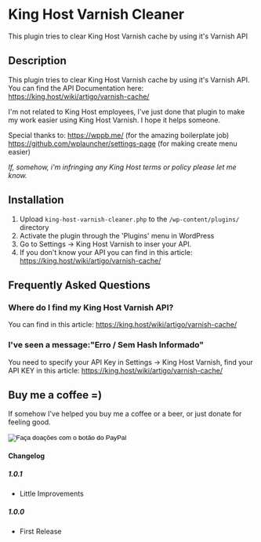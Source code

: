 # King Host Varnish Cleaner

This plugin tries to clear King Host Varnish cache by using it's Varnish API

## Description

This plugin tries to clear King Host Varnish cache by using it's Varnish API. You can find the API Documentation here: https://king.host/wiki/artigo/varnish-cache/

I'm not related to King Host employees, I've just done that plugin to make my work easier using King Host Varnish. I hope it helps someone.

Special thanks to:
https://wppb.me/ (for the amazing boilerplate job)
https://github.com/wplauncher/settings-page (for making create menu easier) 

_If, somehow, i'm infringing any King Host terms or policy please let me know._

## Installation 

1. Upload `king-host-varnish-cleaner.php` to the `/wp-content/plugins/` directory
1. Activate the plugin through the 'Plugins' menu in WordPress
1. Go to Settings -> King Host Varnish to inser your API.
1. If you don't know your API you can find in this article: https://king.host/wiki/artigo/varnish-cache/

## Frequently Asked Questions

### Where do I find my King Host Varnish API? 
You can find in this article: https://king.host/wiki/artigo/varnish-cache/

### I've seen a message:"Erro / Sem Hash Informado" 
You need to specify your API Key in  Settings -> King Host Varnish, find your API KEY in this article: https://king.host/wiki/artigo/varnish-cache/

## Buy me a coffee =)
If somehow I've helped you buy me a coffee or a beer, or just donate for feeling good.

<form action="https://www.paypal.com/cgi-bin/webscr" method="post" target="_top">
<input type="hidden" name="cmd" value="_donations" />
<input type="hidden" name="business" value="UUD6YHZDT2F3U" />
<input type="hidden" name="item_name" value="Buy a Coffee" />
<input type="hidden" name="currency_code" value="BRL" />
<input type="image" src="https://www.paypalobjects.com/pt_BR/BR/i/btn/btn_donateCC_LG.gif" border="0" name="submit" title="PayPal - The safer, easier way to pay online!" alt="Faça doações com o botão do PayPal" />
<img alt="" border="0" src="https://www.paypal.com/pt_BR/i/scr/pixel.gif" width="1" height="1" />
</form>


#### Changelog 
#####  1.0.1 
* Little Improvements
#####  1.0.0
* First Release 
